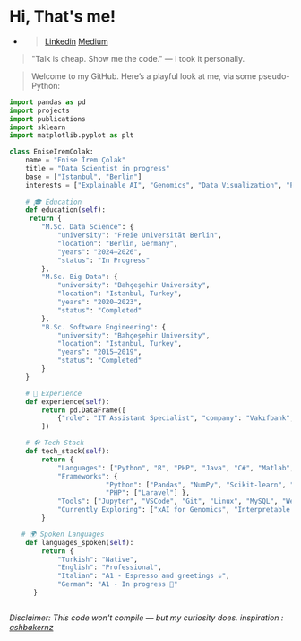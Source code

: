 # Hi, That's me!
- > [Linkedin](https://www.linkedin.com/in/eniseirem/) [Medium](https://medium.com/@eniseirem)

>"Talk is cheap. Show me the code."
> — I took it personally.

> Welcome to my GitHub. Here’s a playful look at me, via some pseudo-Python:
 

```python
import pandas as pd
import projects
import publications
import sklearn
import matplotlib.pyplot as plt

class EniseIremColak:
    name = "Enise İrem Çolak"
    title = "Data Scientist in progress"
    base = ["Istanbul", "Berlin"]
    interests = ["Explainable AI", "Genomics", "Data Visualization", "Pythonic workflows"]
    
    # 🎓 Education
    def education(self):
     return {
        "M.Sc. Data Science": {
            "university": "Freie Universität Berlin",
            "location": "Berlin, Germany",
            "years": "2024–2026",
            "status": "In Progress"
        },
        "M.Sc. Big Data": {
            "university": "Bahçeşehir University",
            "location": "Istanbul, Turkey",
            "years": "2020–2023",
            "status": "Completed"
        },
        "B.Sc. Software Engineering": {
            "university": "Bahçeşehir University",
            "location": "Istanbul, Turkey",
            "years": "2015–2019",
            "status": "Completed"
        }
    }

    # 💼 Experience
    def experience(self):
        return pd.DataFrame([
            {"role": "IT Assistant Specialist", "company": "Vakıfbank", "focus": "Machine Learning / Python", "duration": "2022–..."},
        ])

    # 🛠️ Tech Stack
    def tech_stack(self):
        return {
            "Languages": ["Python", "R", "PHP", "Java", "C#", "Matlab", "Julia"],
            "Frameworks": {
                        "Python": ["Pandas", "NumPy", "Scikit-learn", "Django"],
                        "PHP": ["Laravel"] },
            "Tools": ["Jupyter", "VSCode", "Git", "Linux", "MySQL", "Weka"],
            "Currently Exploring": ["xAI for Genomics", "Interpretable ML", "Data ethics"]
        }

   # 🌍 Spoken Languages
    def languages_spoken(self):
        return {
            "Turkish": "Native",
            "English": "Professional",
            "Italian": "A1 - Espresso and greetings ☕️",
            "German": "A1 - In progress 🥨"
      }



```
*Disclaimer: This code won't compile — but my curiosity does.
inspiration : [ashbakernz](https://github.com/ashbakernz)*
